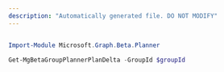 ```yaml
---
description: "Automatically generated file. DO NOT MODIFY"
---
```


```powershell

Import-Module Microsoft.Graph.Beta.Planner

Get-MgBetaGroupPlannerPlanDelta -GroupId $groupId

```